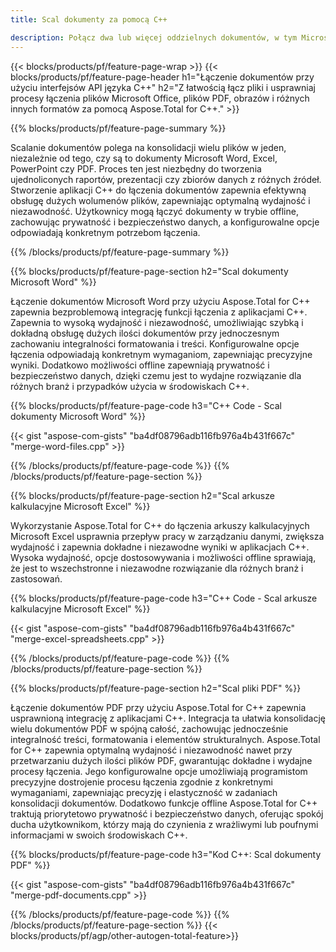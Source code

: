 ```yaml
---
title: Scal dokumenty za pomocą C++ 

description: Połącz dwa lub więcej oddzielnych dokumentów, w tym Microsoft Word, Excel, PowerPoint, PDF i obrazy, za pośrednictwem aplikacji C++. Przetestuj wyniki łączenia online za pośrednictwem aplikacji.
---
```


{{< blocks/products/pf/feature-page-wrap >}}
{{< blocks/products/pf/feature-page-header h1="Łączenie dokumentów przy użyciu interfejsów API języka C++" h2="Z łatwością łącz pliki i usprawniaj procesy łączenia plików Microsoft Office, plików PDF, obrazów i różnych innych formatów za pomocą Aspose.Total for C++." >}}

{{% blocks/products/pf/feature-page-summary %}}

Scalanie dokumentów polega na konsolidacji wielu plików w jeden, niezależnie od tego, czy są to dokumenty Microsoft Word, Excel, PowerPoint czy PDF. Proces ten jest niezbędny do tworzenia ujednoliconych raportów, prezentacji czy zbiorów danych z różnych źródeł. Stworzenie aplikacji C++ do łączenia dokumentów zapewnia efektywną obsługę dużych wolumenów plików, zapewniając optymalną wydajność i niezawodność. Użytkownicy mogą łączyć dokumenty w trybie offline, zachowując prywatność i bezpieczeństwo danych, a konfigurowalne opcje odpowiadają konkretnym potrzebom łączenia. 

{{% /blocks/products/pf/feature-page-summary  %}}

{{% blocks/products/pf/feature-page-section  h2="Scal dokumenty Microsoft Word" %}}

Łączenie dokumentów Microsoft Word przy użyciu Aspose.Total for C++ zapewnia bezproblemową integrację funkcji łączenia z aplikacjami C++. Zapewnia to wysoką wydajność i niezawodność, umożliwiając szybką i dokładną obsługę dużych ilości dokumentów przy jednoczesnym zachowaniu integralności formatowania i treści. Konfigurowalne opcje łączenia odpowiadają konkretnym wymaganiom, zapewniając precyzyjne wyniki. Dodatkowo możliwości offline zapewniają prywatność i bezpieczeństwo danych, dzięki czemu jest to wydajne rozwiązanie dla różnych branż i przypadków użycia w środowiskach C++.


{{% blocks/products/pf/feature-page-code h3="C++ Code - Scal dokumenty Microsoft Word" %}}

{{< gist "aspose-com-gists" "ba4df08796adb116fb976a4b431f667c" "merge-word-files.cpp" >}}

{{% /blocks/products/pf/feature-page-code  %}}
{{% /blocks/products/pf/feature-page-section %}}

{{% blocks/products/pf/feature-page-section  h2="Scal arkusze kalkulacyjne Microsoft Excel" %}}

Wykorzystanie Aspose.Total for C++ do łączenia arkuszy kalkulacyjnych Microsoft Excel usprawnia przepływ pracy w zarządzaniu danymi, zwiększa wydajność i zapewnia dokładne i niezawodne wyniki w aplikacjach C++. Wysoka wydajność, opcje dostosowywania i możliwości offline sprawiają, że jest to wszechstronne i niezawodne rozwiązanie dla różnych branż i zastosowań.


{{% blocks/products/pf/feature-page-code h3="C++ Code - Scal arkusze kalkulacyjne Microsoft Excel" %}}

{{< gist "aspose-com-gists" "ba4df08796adb116fb976a4b431f667c" "merge-excel-spreadsheets.cpp" >}}

{{% /blocks/products/pf/feature-page-code  %}}
{{% /blocks/products/pf/feature-page-section %}}


{{% blocks/products/pf/feature-page-section  h2="Scal pliki PDF" %}}

Łączenie dokumentów PDF przy użyciu Aspose.Total for C++ zapewnia usprawnioną integrację z aplikacjami C++. Integracja ta ułatwia konsolidację wielu dokumentów PDF w spójną całość, zachowując jednocześnie integralność treści, formatowania i elementów strukturalnych. Aspose.Total for C++ zapewnia optymalną wydajność i niezawodność nawet przy przetwarzaniu dużych ilości plików PDF, gwarantując dokładne i wydajne procesy łączenia. Jego konfigurowalne opcje umożliwiają programistom precyzyjne dostrojenie procesu łączenia zgodnie z konkretnymi wymaganiami, zapewniając precyzję i elastyczność w zadaniach konsolidacji dokumentów. Dodatkowo funkcje offline Aspose.Total for C++ traktują priorytetowo prywatność i bezpieczeństwo danych, oferując spokój ducha użytkownikom, którzy mają do czynienia z wrażliwymi lub poufnymi informacjami w swoich środowiskach C++.

{{% blocks/products/pf/feature-page-code h3="Kod C++: Scal dokumenty PDF" %}}

{{< gist "aspose-com-gists" "ba4df08796adb116fb976a4b431f667c" "merge-pdf-documents.cpp" >}}

{{% /blocks/products/pf/feature-page-code  %}}
{{% /blocks/products/pf/feature-page-section %}}
{{< blocks/products/pf/agp/other-autogen-total-feature>}}